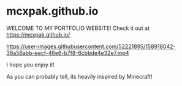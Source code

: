 # mcxpak.github.io
WELCOME TO MY PORTFOLIO WEBSITE! Check it out at https://mcxpak.github.io/

https://user-images.githubusercontent.com/52221895/158918042-38a56abb-eecf-46e6-b7f8-6cbbde4e32e7.mp4

I hope you enjoy it!

As you can probably tell, its heavily inspired by Minecraft!

